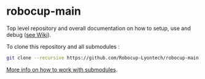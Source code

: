 # robocup-main
Top level repository and overall documentation on how to setup, use and debug ([see Wiki](https://github.com/Robocup-Lyontech/robocup-main/wiki)).

To clone this repository and all submodules :

```bash
git clone --recursive https://github.com/Robocup-Lyontech/robocup-main.git
```

[More info on how to work with submodules](https://www.vogella.com/tutorials/GitSubmodules/article.html#cloning-a-repository-that-contains-submodules).

